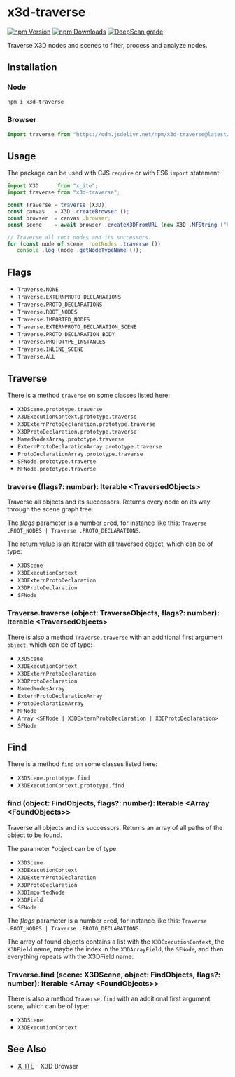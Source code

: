# x3d-traverse

[![npm Version](https://badgen.net/npm/v/x3d-traverse)](https://www.npmjs.com/package/x3d-traverse)
[![npm Downloads](https://badgen.net/npm/dm/x3d-traverse)](https://npmtrends.com/x3d-traverse)
[![DeepScan grade](https://deepscan.io/api/teams/23540/projects/28574/branches/920517/badge/grade.svg)](https://deepscan.io/dashboard#view=project&tid=23540&pid=28574&bid=920517)

Traverse X3D nodes and scenes to filter, process and analyze nodes.

## Installation

### Node

```sh
npm i x3d-traverse
```

### Browser

```js
import traverse from "https://cdn.jsdelivr.net/npm/x3d-traverse@latest/dist/x3d-traverse.mjs";
```

## Usage

The package can be used with CJS `require` or with ES6 `import` statement:

```js
import X3D      from "x_ite";
import traverse from "x3d-traverse";

const Traverse = traverse (X3D);
const canvas   = X3D .createBrowser ();
const browser  = canvas .browser;
const scene    = await browser .createX3DFromURL (new X3D .MFString ("https://create3000.github.io/media/examples/Geometry3D/Box/Box.x3d"));

// Traverse all root nodes and its successors.
for (const node of scene .rootNodes .traverse ())
   console .log (node .getNodeTypeName ());
```

## Flags

* `Traverse.NONE`
* `Traverse.EXTERNPROTO_DECLARATIONS`
* `Traverse.PROTO_DECLARATIONS`
* `Traverse.ROOT_NODES`
* `Traverse.IMPORTED_NODES`
* `Traverse.EXTERNPROTO_DECLARATION_SCENE`
* `Traverse.PROTO_DECLARATION_BODY`
* `Traverse.PROTOTYPE_INSTANCES`
* `Traverse.INLINE_SCENE`
* `Traverse.ALL`

## Traverse

There is a method `traverse` on some classes listed here:

* `X3DScene.prototype.traverse`
* `X3DExecutionContext.prototype.traverse`
* `X3DExternProtoDeclaration.prototype.traverse`
* `X3DProtoDeclaration.prototype.traverse`
* `NamedNodesArray.prototype.traverse`
* `ExternProtoDeclarationArray.prototype.traverse`
* `ProtoDeclarationArray.prototype.traverse`
* `SFNode.prototype.traverse`
* `MFNode.prototype.traverse`

### traverse (flags?: number): Iterable \<TraversedObjects\>

Traverse all objects and its successors. Returns every node on its way through the scene graph tree.

The *flags* parameter is a number `or`ed, for instance like this: `Traverse .ROOT_NODES | Traverse .PROTO_DECLARATIONS`.

The return value is an iterator with all traversed object, which can be of type:

* `X3DScene`
* `X3DExecutionContext`
* `X3DExternProtoDeclaration`
* `X3DProtoDeclaration`
* `SFNode`

### Traverse.traverse (object: TraverseObjects, flags?: number): Iterable \<TraversedObjects\>

There is also a method `Traverse.traverse` with an additional first argument `object`, which can be of type:

* `X3DScene`
* `X3DExecutionContext`
* `X3DExternProtoDeclaration`
* `X3DProtoDeclaration`
* `NamedNodesArray`
* `ExternProtoDeclarationArray`
* `ProtoDeclarationArray`
* `MFNode`
* `Array <SFNode | X3DExternProtoDeclaration | X3DProtoDeclaration>`
* `SFNode`

## Find

There is a method `find` on some classes listed here:

* `X3DScene.prototype.find`
* `X3DExecutionContext.prototype.find`

### find (object: FindObjects, flags?: number): Iterable \<Array \<FoundObjects\>\>

Traverse all objects and its successors. Returns an array of all paths of the object to be found.

The parameter *object can be of type:

* `X3DScene`
* `X3DExecutionContext`
* `X3DExternProtoDeclaration`
* `X3DProtoDeclaration`
* `X3DImportedNode`
* `X3DField`
* `SFNode`

The *flags* parameter is a number `or`ed, for instance like this: `Traverse .ROOT_NODES | Traverse .PROTO_DECLARATIONS`.

The array of found objects contains a list with the `X3DExecutionContext`, the `X3DField` name, maybe the index in the `X3DArrayField`, the `SFNode`, and then everything repeats with the X3DField name.

### Traverse.find (scene: X3DScene, object: FindObjects, flags?: number): Iterable \<Array \<FoundObjects\>\>

There is also a method `Traverse.find` with an additional first argument `scene`, which can be of type:

* `X3DScene`
* `X3DExecutionContext`

## See Also

* [X_ITE](https://create3000.github.io/x_ite/) - X3D Browser
